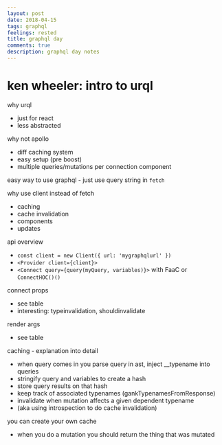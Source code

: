 ```yaml
---
layout: post
date: 2018-04-15
tags: graphql
feelings: rested
title: graphql day
comments: true
description: graphql day notes
---
```


# ken wheeler: intro to urql

why urql

- just for react
- less abstracted

why not apollo

- diff caching system
- easy setup (pre boost)
- multiple queries/mutations per connection component

easy way to use graphql - just use query string in `fetch`

why use client instead of fetch

- caching
- cache invalidation
- components
- updates

api overview

- `const client = new Client({ url: 'mygraphqlurl' })`
- `<Provider client={client}>`
- `<Connect query={query(myQuery, variables)}>` with FaaC or `ConnectHOC()()`

connect props

- see table
- interesting: typeinvalidation, shouldinvalidate

render args

- see table

caching - explanation into detail

- when query comes in you parse query in ast, inject __typename into queries
- stringify query and variables to create a hash
- store query results on that hash
- keep track of associated typenames (gankTypenamesFromResponse)
- invalidate when mutation affects a given dependent typename
- (aka using introspection to do cache invalidation)

you can create your own cache

- when you do a mutation you should return the thing that was mutated
